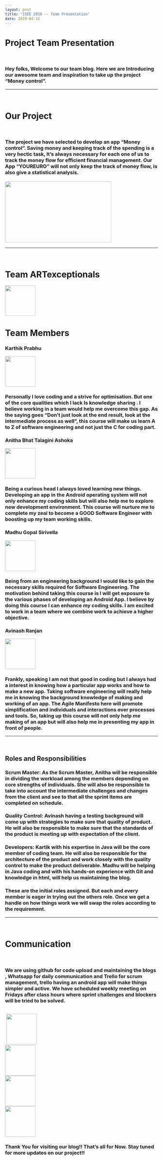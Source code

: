 ```yaml
---
layout: post
title: "ISEE 2019 -- Team Presentation"
date: 2019-04-15
---
```

<html>
<body>
  <h1>Project Team Presentation</h1><br>
  <h3>Hey folks, Welcome to our team blog.
Here we are Introducing our awesome team and inspiration to take up the project “Money control”.</h3>
  <hr><br>
  <h1>Our Project</h1><br>
  <h3>The project we have selected to develop an app “Money control”. Saving money and keeping track of the spending is a very hectic task, It’s always necessary for each one of us to track the money flow for efficient financial management. Our App “YOUREURO” will not only keep the track of money flow, is also give a statistical analysis.<br><br>
<img src="https://github.com/DBSE-teaching/isee2019-ARTexceptionals/blob/master/docs/images/APP_logo.jpeg?raw=true" width="350" height="200">  </h3><hr><br>
  <h1>Team ARTexceptionals</h1>
  <img src="https://github.com/DBSE-teaching/isee2019-ARTexceptionals/blob/master/docs/images/Team_logo.jpeg?raw=true" width="100" height="100">
  
<h1>Team Members</h1>
<h3>Karthik Prabhu</h3>
<img src="https://github.com/DBSE-teaching/isee2019-ARTexceptionals/blob/master/docs/images/karthik.jpeg?raw=true" width="100" height="100">
<h3>Personally I love coding and a strive for optimisation. But one of the core qualities which I lack Is knowledge sharing . I believe working in a team would help me overcome this gap. As the saying goes “Don’t just look at the end result, look at the intermediate process as well”, this course will make us learn A to Z of software engineering and not just the C for coding part.</h3>
<h3>Anitha Bhat Talagini Ashoka</h3>
<img src="https://github.com/DBSE-teaching/isee2019-ARTexceptionals/blob/master/docs/images/Anitha.jpeg?raw=true" width="100" height="100">
<h3>Being a curious head I always loved learning new things. Developing an app in the Android operating system will not only enhance my coding skills but will also help me to explore new development environment. This course will nurture me to complete my zeal to become a GOOD Software Engineer with boosting up my team working skills.</h3>
<h3>Madhu Gopal Sirivella</h3>
<img src="https://github.com/DBSE-teaching/isee2019-ARTexceptionals/blob/master/docs/images/Madhu.jpeg?raw=true" width="100" height="100">
<h3>Being from an engineering background I would like to gain the necessary skills required for Software Engineering. The motivation behind taking this course is I will get exposure to the various phases of developing an Android App. I believe by doing this course I can enhance my coding skills. I am excited to work in a team where we combine work to achieve a higher objective.</h3>

<h3>Avinash Ranjan</h3>
<img src="https://github.com/DBSE-teaching/isee2019-ARTexceptionals/blob/master/docs/images/Avinash.jpeg?raw=true" width="100" height="100">
<h3>Frankly, speaking I am not that good in coding but I always had a interest in knowing how a particular app works and how to make a new app. Taking software engineering will really help me in knowing the background knowledge of making and working of an app. The Agile Manifesto here will promote simplification and individuals and interactions over processes and tools. So, taking up this course will not only help me making of an app but will also help me in presenting my app in front of people.</h3><hr><br>
<h2>Roles and Responsibilities</h2>
<h3>
  <strong>Scrum Master: </strong> As the Scrum Master, Anitha will be responsible in dividing the workload among the members depending on core strengths of individuals. She will also be responsible to take into account the intermediate challenges and changes from the client and see to that all the sprint items are completed on schedule. <br></h3>

<h3><strong>Quality Control: </strong>Avinash having a testing background will come up with strategies to make sure that quality of product. He will also be responsible to make sure that the standards of the product is meeting up with expectation of the client. <br></h3>

<h3><strong>Developers: </strong>Kartik with his expertise in Java will be the core member of coding team. He will also be responsible for the architecture of the product and work closely with the quality control to make the product deliverable. Madhu will be helping in Java coding and with his hands-on experience with Git and knowledge in html, will help us maintaining the blog.  <br></h3>

<h3>These are the initial roles assigned. But each and every member is eager in trying out the others role. Once we get a handle on how things work we will swap the roles according to the requirement.
</h3>
<hr><br>
<h1>Communication</h1><br>
<h3>We are using github for code upload and maintaining the blogs , Whatsapp for daily communication and Trello for scrum management, trello having an android app will make things simpler and active. We have scheduled weekly meeting on Fridays after class hours where sprint challenges and blockers will be tried to be solved.</h3><br>


  
<div class="row">
  <div class="column">
<img src=""> <img src="https://github.com/DBSE-teaching/isee2019-ARTexceptionals/blob/master/docs/images/GIT.jpeg?raw=true" width="100" height="100">
    </div>
   <div class="column">
<img src="https://github.com/DBSE-teaching/isee2019-ARTexceptionals/blob/master/docs/images/Trello.jpeg?raw=true" width="100" height="100">
  </div>
 
  <div class="column">
<img src="https://github.com/DBSE-teaching/isee2019-ARTexceptionals/blob/master/docs/images/WhatsApp.jpeg?raw=true" width="100" height="100">
   </div>
 <div class="column">
<img src="https://github.com/DBSE-teaching/isee2019-ARTexceptionals/blob/master/docs/images/Team.jpeg?raw=true" width="100" height="100">
   </div>

<h3><strong>Thank You for visiting our blog!! That’s all for Now. Stay tuned for more updates on our project!!</strong></h3>
</body>
</html>

